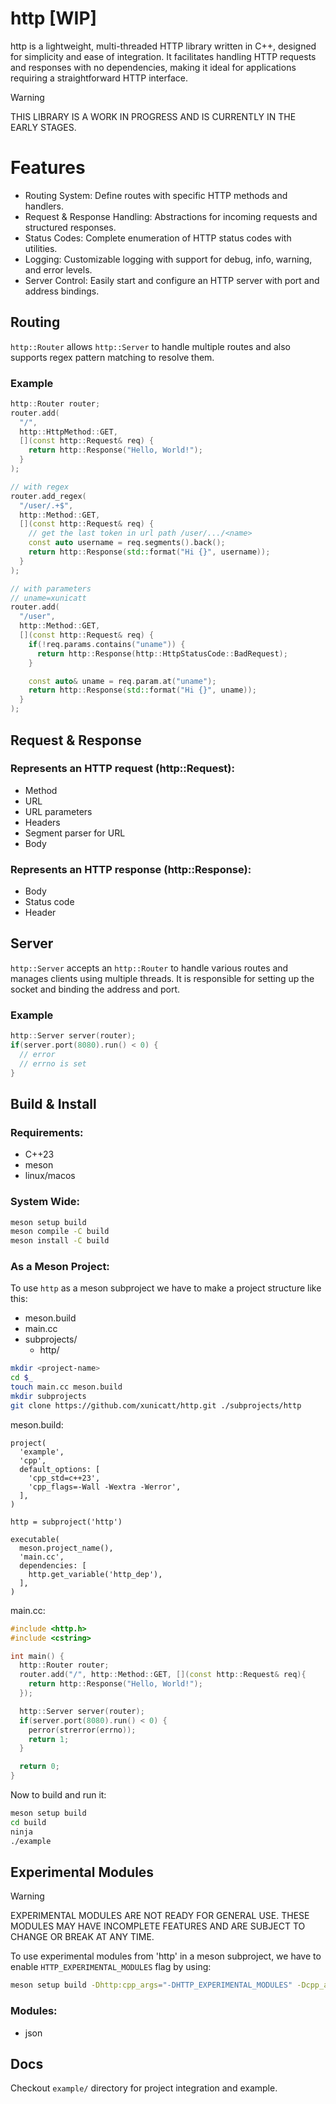 # http [WIP]
http is a lightweight, multi-threaded HTTP library written in C++, designed for simplicity and ease of integration. It facilitates handling HTTP requests and responses with no dependencies, making it ideal for applications requiring a straightforward HTTP interface.

> [!WARNING]
> THIS LIBRARY IS A WORK IN PROGRESS AND IS CURRENTLY IN THE EARLY STAGES.

# Features
- Routing System: Define routes with specific HTTP methods and handlers.
- Request & Response Handling: Abstractions for incoming requests and structured responses.
- Status Codes: Complete enumeration of HTTP status codes with utilities.
- Logging: Customizable logging with support for debug, info, warning, and error levels.
- Server Control: Easily start and configure an HTTP server with port and address bindings.

## Routing
`http::Router` allows `http::Server` to handle multiple routes and also supports regex pattern matching to resolve them.

### Example
```cpp
http::Router router;
router.add(
  "/",
  http::HttpMethod::GET,
  [](const http::Request& req) {
    return http::Response("Hello, World!");
  }
);

// with regex
router.add_regex(
  "/user/.+$",
  http::Method::GET,
  [](const http::Request& req) {
    // get the last token in url path /user/.../<name>
    const auto username = req.segments().back();
    return http::Response(std::format("Hi {}", username));
  }
);

// with parameters
// uname=xunicatt
router.add(
  "/user",
  http::Method::GET,
  [](const http::Request& req) {
    if(!req.params.contains("uname")) {
      return http::Response(http::HttpStatusCode::BadRequest);
    }

    const auto& uname = req.param.at("uname");
    return http::Response(std::format("Hi {}", uname));
  }
);
```

## Request & Response
### Represents an HTTP request (http::Request):
- Method
- URL
- URL parameters
- Headers
- Segment parser for URL
- Body

### Represents an HTTP response (http::Response):
- Body
- Status code
- Header

## Server
`http::Server` accepts an `http::Router` to handle various routes and manages clients using multiple threads. It is responsible for setting up the socket and binding the address and port.

### Example
```cpp
http::Server server(router);
if(server.port(8080).run() < 0) {
  // error
  // errno is set
}
```

## Build & Install
### Requirements:
- C++23
- meson
- linux/macos

### System Wide:
```bash
meson setup build
meson compile -C build
meson install -C build
```

### As a Meson Project:
To use `http` as a meson subproject we have to make a project structure like this:
- meson.build
- main.cc
- subprojects/
  - http/

```bash
mkdir <project-name>
cd $_
touch main.cc meson.build
mkdir subprojects
git clone https://github.com/xunicatt/http.git ./subprojects/http
```

meson.build:
```meson
project(
  'example',
  'cpp',
  default_options: [
    'cpp_std=c++23',
    'cpp_flags=-Wall -Wextra -Werror',
  ],
)

http = subproject('http')

executable(
  meson.project_name(),
  'main.cc',
  dependencies: [
    http.get_variable('http_dep'),
  ],
)
```

main.cc:
```cpp
#include <http.h>
#include <cstring>

int main() {
  http::Router router;
  router.add("/", http::Method::GET, [](const http::Request& req){
    return http::Response("Hello, World!");
  });

  http::Server server(router);
  if(server.port(8080).run() < 0) {
    perror(strerror(errno));
    return 1;
  }

  return 0;
}
```

Now to build and run it:
```bash
meson setup build
cd build
ninja
./example
```

## Experimental Modules
> [!WARNING]
> EXPERIMENTAL MODULES ARE NOT READY FOR GENERAL USE. THESE MODULES MAY HAVE INCOMPLETE FEATURES AND ARE SUBJECT TO CHANGE OR BREAK AT ANY TIME.

To use experimental modules from 'http' in a meson subproject, we have to enable `HTTP_EXPERIMENTAL_MODULES` flag by using:
```bash
meson setup build -Dhttp:cpp_args="-DHTTP_EXPERIMENTAL_MODULES" -Dcpp_args="-DHTTP_EXPERIMENTAL_MODULES"
```

### Modules:
- json

## Docs
Checkout `example/` directory for project integration and example.
